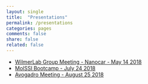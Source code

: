 ```yaml
---
layout: single
title:  "Presentations"
permalink: /presentations
categories: pages
comments: false
share: false
related: false
---
```


- [WilmerLab Group Meeting - Nanocar - May 14 2018](presentations/wlab-14-05-2018/)
- [MolSSI Bootcamp - July 24 2018](presentations/MolSSI-Bootcamp-2018/)
- [Avogadro Meeting - August 25 2018](presentations/avogadro-meeting-2018/)
